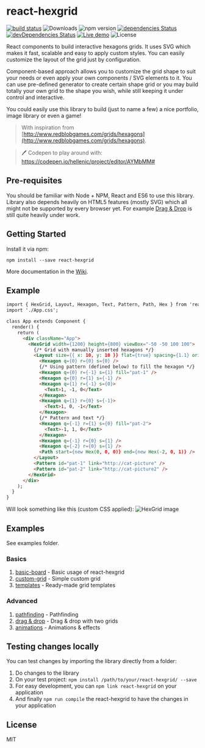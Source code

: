 # react-hexgrid

[![build status](https://img.shields.io/travis/Hellenic/react-hexgrid/master.svg?style=flat-square)](https://travis-ci.org/Hellenic/react-hexgrid)
![Downloads](https://img.shields.io/npm/dt/react-hexgrid.svg)
![npm version](https://img.shields.io/npm/v/react-hexgrid.svg)
[![dependencies Status](https://david-dm.org/Hellenic/react-hexgrid/status.svg)](https://david-dm.org/Hellenic/react-hexgrid)
[![devDependencies Status](https://david-dm.org/Hellenic/react-hexgrid/dev-status.svg)](https://david-dm.org/Hellenic/react-hexgrid?type=dev)
[![Live demo](https://img.shields.io/badge/live-demo-brightgreen.svg?style=flat-square)](https://hellenic.github.io/react-hexgrid/examples/)
![License](https://img.shields.io/npm/l/react-hexgrid.svg)

React components to build interactive hexagons grids. It uses SVG which makes it fast, scalable and easy to apply custom styles. You can easily customize the layout of the grid just by configuration.

Component-based approach allows you to customize the grid shape to suit your needs or even apply your own components / SVG elements to it. You can use pre-defined generator to create certain shape grid or you may build totally your own grid to the shape you wish, while still keeping it under control and interactive.

You could easily use this library to build (just to name a few) a nice portfolio, image library or even a game!

> With inspiration from
> [http://www.redblobgames.com/grids/hexagons](http://www.redblobgames.com/grids/hexagons).

> 🖊️ Codepen to play around with: https://codepen.io/hellenic/project/editor/AYMbMM#

## Pre-requisites

You should be familiar with Node + NPM, React and ES6 to use this library.
Library also depends heavily on HTML5 features (mostly SVG) which all might not be supported by every browser yet.
For example [Drag & Drop](http://caniuse.com/#search=drag%20and) is still quite heavily under work.

## Getting Started

Install it via npm:

```shell
npm install --save react-hexgrid
```

More documentation in the [Wiki](https://github.com/Hellenic/react-hexgrid/wiki).

## Example

```html
import { HexGrid, Layout, Hexagon, Text, Pattern, Path, Hex } from 'react-hexgrid';
import './App.css';

class App extends Component {
  render() {
    return (
      <div className="App">
        <HexGrid width={1200} height={800} viewBox="-50 -50 100 100">
          {/* Grid with manually inserted hexagons */}
          <Layout size={{ x: 10, y: 10 }} flat={true} spacing={1.1} origin={{ x: 0, y: 0 }}>
            <Hexagon q={0} r={0} s={0} />
            {/* Using pattern (defined below) to fill the hexagon */}
            <Hexagon q={0} r={-1} s={1} fill="pat-1" />
            <Hexagon q={0} r={1} s={-1} />
            <Hexagon q={1} r={-1} s={0}>
              <Text>1, -1, 0</Text>
            </Hexagon>
            <Hexagon q={1} r={0} s={-1}>
              <Text>1, 0, -1</Text>
            </Hexagon>
            {/* Pattern and text */}
            <Hexagon q={-1} r={1} s={0} fill="pat-2">
              <Text>-1, 1, 0</Text>
            </Hexagon>
            <Hexagon q={-1} r={0} s={1} />
            <Hexagon q={-2} r={0} s={1} />
            <Path start={new Hex(0, 0, 0)} end={new Hex(-2, 0, 1)} />
          </Layout>
          <Pattern id="pat-1" link="http://cat-picture" />
          <Pattern id="pat-2" link="http://cat-picture2" />
        </HexGrid>
      </div>
    );
  }
}
```

Will look something like this (custom CSS applied):
![HexGrid image](https://raw.githubusercontent.com/Hellenic/react-hexgrid/master/react-hexgrid.png "HexGrid")

## Examples

See examples folder.

### Basics

1. [basic-board](https://github.com/Hellenic/react-hexgrid/tree/master/examples/basic-board) - Basic usage of react-hexgrid
2. [custom-grid](https://github.com/Hellenic/react-hexgrid/tree/master/examples/custom-grid) - Simple custom grid
3. [templates](https://github.com/Hellenic/react-hexgrid/tree/master/examples/templates) - Ready-made grid templates

### Advanced

1. [pathfinding](https://github.com/Hellenic/react-hexgrid/tree/master/examples/pathfinding) - Pathfinding
2. [drag & drop](https://github.com/Hellenic/react-hexgrid/tree/master/examples/drag-and-drop) - Drag & drop with two grids
3. [animations](https://github.com/Hellenic/react-hexgrid/tree/master/examples/animations) - Animations & effects

## Testing changes locally

You can test changes by importing the library directly from a folder:

1. Do changes to the library
2. On your test project: `npm install /path/to/your/react-hexgrid/ --save`
3. For easy development, you can `npm link react-hexgrid` on your application
4. And finally `npm run compile` the react-hexgrid to have the changes in your application

## License

MIT
